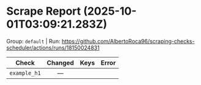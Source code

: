 # Scrape Report (2025-10-01T03:09:21.283Z)

Group: `default`  |  Run: https://github.com/AlbertoRoca96/scraping-checks-scheduler/actions/runs/18150024831

| Check | Changed | Keys | Error |
|---|:---:|:--|:--|
| `example_h1` | — |  |  |

